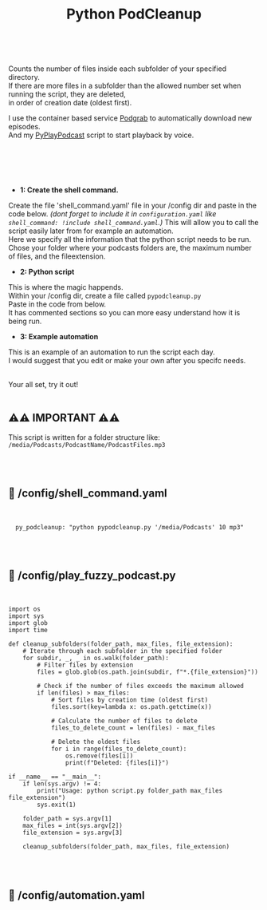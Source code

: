 
<h1 align="center">
<br>
Python PodCleanup
</h1><br>
<br><br>

Counts the number of files inside each subfolder of your specified directory.  
If there are more files in a subfolder than the allowed number set when running the script, they are deleted,  
in order of creation date (oldest first).      
  
I use the container based service [Podgrab](https://github.com/akhilrex/podgrab) to automatically download new episodes.  
And my [PyPlayPodcast](https://github.com/pungkula1337anka/Voice-Stuff/blob/main/PyPlayPodcast.md) script to start playback by voice.    
   

<br>



<br><br>

- **1: Create the shell command.** <br>

Create the file 'shell_command.yaml' file in your /config dir and paste in the code below. 
_(dont forget to include it in `configuration.yaml` like `shell_command: !include shell_command.yaml`.)_ 
This will allow you to call the script easily later from for example an automation. <br>
Here we specify all the information that the python script needs to be run. <br>
Chose your folder where your podcasts folders are, the maximum number of files, and the fileextension. <br>

- **2: Python script** <br>

This is where the magic happends. <br>
Within your /config dir, create a file called `pypodcleanup.py` <br>
Paste in the code from below. <br>
It has commented sections so you can more easy understand how it is being run.  


- **3: Example automation** <br>

This is an example of an automation to run the script each day.  
I would suggest that you edit or make your own after you specifc needs.  


<br>
Your all set, try it out!<br><br>


## **⚠️⚠️ __IMPORTANT__ ⚠️⚠️** <br>

This script is written for a folder structure like:  
`/media/Podcasts/PodcastName/PodcastFiles.mp3`

    
<br><br>


## 🦆 /config/shell_command.yaml <br>


<br>


```
  py_podcleanup: "python pypodcleanup.py '/media/Podcasts' 10 mp3"
```

<br><br>




## 🦆 /config/play_fuzzy_podcast.py <br>


<br>

```
import os
import sys
import glob
import time

def cleanup_subfolders(folder_path, max_files, file_extension):
    # Iterate through each subfolder in the specified folder
    for subdir, _, _ in os.walk(folder_path):
        # Filter files by extension
        files = glob.glob(os.path.join(subdir, f"*.{file_extension}"))
        
        # Check if the number of files exceeds the maximum allowed
        if len(files) > max_files:
            # Sort files by creation time (oldest first)
            files.sort(key=lambda x: os.path.getctime(x))
            
            # Calculate the number of files to delete
            files_to_delete_count = len(files) - max_files
            
            # Delete the oldest files
            for i in range(files_to_delete_count):
                os.remove(files[i])
                print(f"Deleted: {files[i]}")

if __name__ == "__main__":
    if len(sys.argv) != 4:
        print("Usage: python script.py folder_path max_files file_extension")
        sys.exit(1)
    
    folder_path = sys.argv[1]
    max_files = int(sys.argv[2])
    file_extension = sys.argv[3]
    
    cleanup_subfolders(folder_path, max_files, file_extension)

```


<br><br>


## 🦆 /config/automation.yaml <br>


<br>

```

```

<br><br>
